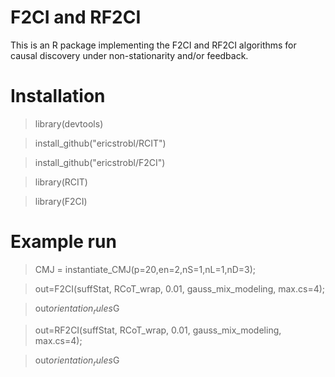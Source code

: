 # F2CI and RF2CI

This is an R package implementing the F2CI and RF2CI algorithms for causal discovery under non-stationarity and/or feedback.

# Installation

> library(devtools)

> install_github("ericstrobl/RCIT")

> install_github("ericstrobl/F2CI")

> library(RCIT)

> library(F2CI)

# Example run

> CMJ = instantiate_CMJ(p=20,en=2,nS=1,nL=1,nD=3);

> out=F2CI(suffStat, RCoT_wrap, 0.01, gauss_mix_modeling, max.cs=4);

> out$orientation_rules$G

> out=RF2CI(suffStat, RCoT_wrap, 0.01, gauss_mix_modeling, max.cs=4);

> out$orientation_rules$G
